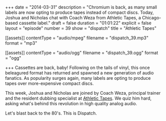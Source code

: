 +++
date = "2014-03-31"
description = "Chromium is back, as many small labels are now opting to produce tapes instead of compact discs. Today, Joshua and Nicholas chat with Coach Weza from Athletic Tapes, a Chicago-based cassette label."
draft = false
duration = "01:01:22"
explicit = false
layout = "episode"
number = 39
show = "dispatch"
title = "Athletic Tapes"

[[assets]]
  contentType = "audio/mpeg"
  filename = "dispatch_39.mp3"
  format = "mp3"

[[assets]]
  contentType = "audio/ogg"
  filename = "dispatch_39.ogg"
  format = "ogg"

+++
Cassettes are back, baby! Following on the tails of vinyl, this once beleagured format has returned and spawned a new generation of audio fanatics. As popularity surges again, many labels are opting to produce tapes over more-expensive compact discs.

This week, Joshua and Nicholas are joined by Coach Weza, principal trainer and the resident dubbing specialist at [Athletic Tapes](http://athletictapes.bandcamp.com). We quiz him hard, asking what's behind this revolution in high quality analog audio.

Let's blast back to the 80's. This is Dispatch.